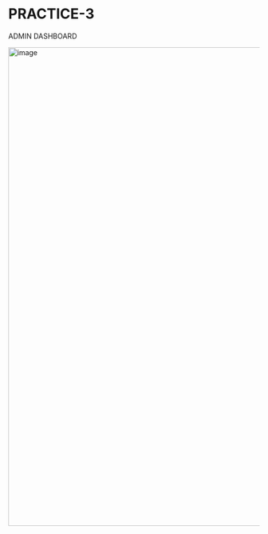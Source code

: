 # PRACTICE-3
ADMIN DASHBOARD

<img width="1918" height="958" alt="image" src="https://github.com/user-attachments/assets/88116486-201b-4446-9427-2374ef4d5212" />


